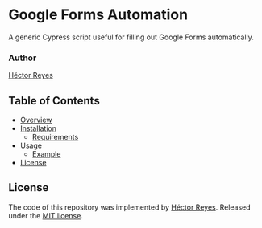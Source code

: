 # Google Forms Automation
A generic Cypress script useful for filling out Google Forms automatically.

### Author
[Héctor Reyes](https://github.com/hreyesm)

## Table of Contents
* [Overview](#overview)
* [Installation](#installation)
  * [Requirements](#requirements)
* [Usage](#usage)
  * [Example](#example)
* [License](#license)

## License
The code of this repository was implemented by [Héctor Reyes](https://github.com/hreyesm). Released under the [MIT license](./LICENSE).
